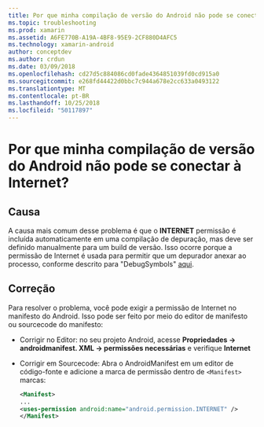 ```yaml
---
title: Por que minha compilação de versão do Android não pode se conectar à Internet?
ms.topic: troubleshooting
ms.prod: xamarin
ms.assetid: A6FE770B-A19A-4BF8-95E9-2CF880D4AFC5
ms.technology: xamarin-android
author: conceptdev
ms.author: crdun
ms.date: 03/09/2018
ms.openlocfilehash: cd27d5c884086cd0fade4364851039fd0cd915a0
ms.sourcegitcommit: e268fd44422d0bbc7c944a678e2cc633a0493122
ms.translationtype: MT
ms.contentlocale: pt-BR
ms.lasthandoff: 10/25/2018
ms.locfileid: "50117897"
---
```

# <a name="why-cant-my-android-release-build-connect-to-the-internet"></a>Por que minha compilação de versão do Android não pode se conectar à Internet?

## <a name="cause"></a>Causa

A causa mais comum desse problema é que o **INTERNET** permissão é incluída automaticamente em uma compilação de depuração, mas deve ser definido manualmente para um build de versão. Isso ocorre porque a permissão de Internet é usada para permitir que um depurador anexar ao processo, conforme descrito para "DebugSymbols" [aqui](~/android/deploy-test/building-apps/build-process.md).


## <a name="fix"></a>Correção

Para resolver o problema, você pode exigir a permissão de Internet no manifesto do Android. Isso pode ser feito por meio do editor de manifesto ou sourcecode do manifesto:

-   Corrigir no Editor: no seu projeto Android, acesse **Propriedades -> androidmanifest. XML -> permissões necessárias** e verifique **Internet**

-   Corrigir em Sourcecode: Abra o AndroidManifest em um editor de código-fonte e adicione a marca de permissão dentro de `<Manifest>` marcas:

    ```xml
    <Manifest>
    ...
    <uses-permission android:name="android.permission.INTERNET" />
    </Manifest>
    ```
